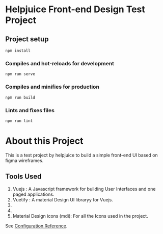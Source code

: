 # Helpjuice Front-end Design Test Project

## Project setup
```
npm install
```

### Compiles and hot-reloads for development
```
npm run serve
```

### Compiles and minifies for production
```
npm run build
```

### Lints and fixes files
```
npm run lint
```

# About this Project
This is a test project by helpjuice to build a simple front-end UI based on figma wireframes.

## Tools Used
1. Vuejs : A Javascript framework for building User Interfaces and one paged applications.
2. Vuetify : A material Design UI libraryy for Vuejs.
3.
4.
5. Material Design icons (mdi): For all the Icons used in the project.

See [Configuration Reference](https://cli.vuejs.org/config/).
